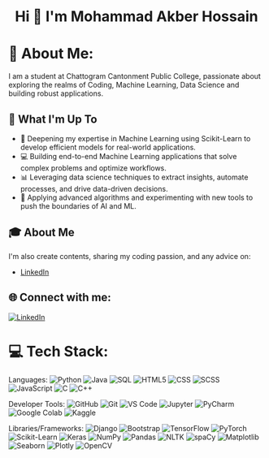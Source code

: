<h1 align="center">Hi 👋 I'm Mohammad Akber Hossain</h1>

# 💫 About Me:
I am a student at Chattogram Cantonment Public College, passionate about exploring the realms of Coding, Machine Learning, Data Science and building robust applications.

## 🚀 What I'm Up To

- 🤖 Deepening my expertise in Machine Learning using Scikit-Learn to develop efficient models for real-world applications.
- 💻 Building end-to-end Machine Learning applications that solve complex problems and optimize workflows. 
- 📊 Leveraging data science techniques to extract insights, automate processes, and drive data-driven decisions.
- 🧠 Applying advanced algorithms and experimenting with new tools to push the boundaries of AI and ML.

## 🎓 About Me

I'm also create contents, sharing my coding passion, and any advice on:

- [LinkedIn](https://www.linkedin.com/in/akber2004/)



## 🌐 Connect with me:
[![LinkedIn](https://img.shields.io/badge/LinkedIn-%230077B5.svg?logo=linkedin&logoColor=white)](https://www.linkedin.com/in/akber2004/)

# 💻 Tech Stack:
Languages: 
![Python](https://img.shields.io/badge/python-%233776AB.svg?style=for-the-badge&logo=python&logoColor=white) 
![Java](https://img.shields.io/badge/java-%23ED8B00.svg?style=for-the-badge&logo=java&logoColor=white) 
![SQL](https://img.shields.io/badge/sql-%2307405e.svg?style=for-the-badge&logo=postgresql&logoColor=white) 
![HTML5](https://img.shields.io/badge/html5-%23E34F26.svg?style=for-the-badge&logo=html5&logoColor=white) 
![CSS](https://img.shields.io/badge/css-%231572B6.svg?style=for-the-badge&logo=css3&logoColor=white) 
![SCSS](https://img.shields.io/badge/SCSS-CC6699?style=for-the-badge&logo=sass&logoColor=white)
![JavaScript](https://img.shields.io/badge/javascript-%23323330.svg?style=for-the-badge&logo=javascript&logoColor=%23F7DF1E) 
![C](https://img.shields.io/badge/C-00599C?style=for-the-badge&logo=c&logoColor=white) 
![C++](https://img.shields.io/badge/C++-00599C?style=for-the-badge&logo=c%2B%2B&logoColor=white)


Developer Tools: 
![GitHub](https://img.shields.io/badge/github-%23121011.svg?style=for-the-badge&logo=github&logoColor=white)
![Git](https://img.shields.io/badge/git-%23F05033.svg?style=for-the-badge&logo=git&logoColor=white)
![VS Code](https://img.shields.io/badge/VS%20Code-007ACC.svg?style=for-the-badge&logo=visual-studio-code&logoColor=white)
![Jupyter](https://img.shields.io/badge/Jupyter-F37626.svg?style=for-the-badge&logo=jupyter&logoColor=white)
![PyCharm](https://img.shields.io/badge/pycharm-000000.svg?style=for-the-badge&logo=pycharm&logoColor=white)
![Google Colab](https://img.shields.io/badge/Google%20Colab-F9AB00.svg?style=for-the-badge&logo=google-colab&logoColor=white)
![Kaggle](https://img.shields.io/badge/kaggle-20BEFF.svg?style=for-the-badge&logo=kaggle&logoColor=white)


Libraries/Frameworks: 
![Django](https://img.shields.io/badge/django-%23092E20.svg?style=for-the-badge&logo=django&logoColor=white)
![Bootstrap](https://img.shields.io/badge/bootstrap-%23563D7C.svg?style=for-the-badge&logo=bootstrap&logoColor=white) 
![TensorFlow](https://img.shields.io/badge/tensorflow-%23FF6F00.svg?style=for-the-badge&logo=tensorflow&logoColor=white)
![PyTorch](https://img.shields.io/badge/pytorch-%23EE4C2C.svg?style=for-the-badge&logo=pytorch&logoColor=white)
![Scikit-Learn](https://img.shields.io/badge/scikit%2Dlearn-%23F7931E.svg?style=for-the-badge&logo=scikit-learn&logoColor=white)
![Keras](https://img.shields.io/badge/keras-%23D00000.svg?style=for-the-badge&logo=keras&logoColor=white)
![NumPy](https://img.shields.io/badge/numpy-%23013243.svg?style=for-the-badge&logo=numpy&logoColor=white)
![Pandas](https://img.shields.io/badge/pandas-%23150458.svg?style=for-the-badge&logo=pandas&logoColor=white)
![NLTK](https://img.shields.io/badge/nltk-%23D7B35B.svg?style=for-the-badge&logo=nltk&logoColor=white)
![spaCy](https://img.shields.io/badge/spaCy-%2331A84C.svg?style=for-the-badge&logo=spaCy&logoColor=white)
![Matplotlib](https://img.shields.io/badge/matplotlib-%23ffffff.svg?style=for-the-badge&logo=matplotlib&logoColor=black)
![Seaborn](https://img.shields.io/badge/seaborn-%23047F5F.svg?style=for-the-badge&logo=seaborn&logoColor=white)
![Plotly](https://img.shields.io/badge/plotly-%2331C1E0.svg?style=for-the-badge&logo=plotly&logoColor=white)
![OpenCV](https://img.shields.io/badge/OpenCV-%2305C1D1.svg?style=for-the-badge&logo=opencv&logoColor=white)



